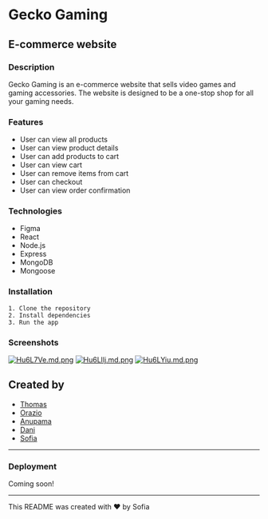 # Gecko Gaming
## E-commerce website

### Description

Gecko Gaming is an e-commerce website that sells video games and gaming accessories. The website is designed to be a one-stop shop for all your gaming needs. 

### Features

* User can view all products
* User can view product details
* User can add products to cart
* User can view cart
* User can remove items from cart
* User can checkout
* User can view order confirmation


### Technologies

* Figma
* React
* Node.js
* Express
* MongoDB
* Mongoose

### Installation

````
1. Clone the repository
2. Install dependencies
3. Run the app
````

### Screenshots

[![Hu6L7Ve.md.png](https://iili.io/Hu6L7Ve.md.png)](https://freeimage.host/i/Hu6L7Ve)
[![Hu6Lllj.md.png](https://iili.io/Hu6Lllj.md.png)](https://freeimage.host/i/Hu6Lllj)
[![Hu6LYiu.md.png](https://iili.io/Hu6LYiu.md.png)](https://freeimage.host/i/Hu6LYiu)

## Created by

* [Thomas](https://github.com/ThomasBaeskow)
* [Orazio](https://github.com/OVDCI)
* [Anupama](https://github.com/anudesi)
* [Dani](https://github.com/chaosnoneko)
* [Sofia](https://github.com/cockatiella)


---

### Deployment

Coming soon!

---

This README was created with ❤️ by Sofia
